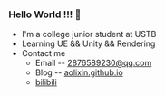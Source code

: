 ### Hello World !!! 👋

- I'm a college junior student at USTB
- Learning UE && Unity && Rendering
- Contact me
  - Email -- 2876589230@qq.com
  - Blog -- [aolixin.github.io](aolixin.github.io)
  - [bilibili](https://space.bilibili.com/3546569741699590/channel/seriesdetail?sid=3719473)
